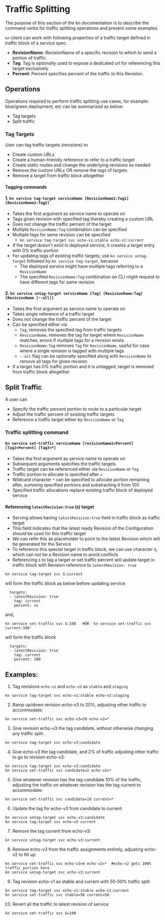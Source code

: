 # Traffic Splitting

The purpose of this section of the kn documentation is to describe the command verbs for traffic splitting operations and present some examples.

`kn` client can work with following properties of a traffic target defined in traffic block of a service spec.
 - **RevisionName**: RevisionName of a specific revision to which to send a portion of traffic.
 - **Tag**: Tag is optionally used to expose a dedicated url for referencing this target exclusively.
 - **Percent**: Percent specifies percent of the traffic to this Revision.

## Operations

Operations required to perform traffic splitting use cases, for example: blue/green deployment, etc can be summarized as below:
 - Tag targets
 - Split traffic

### Tag Targets

User can tag traffic targets (revisions) to
 - Create custom URLs
 - Create a human-friendly reference to refer to a traffic target
 - Create static routes and change the underlying revisions as needed
 - Remove the custom URLs OR remove the tags of targets
 - Remove a target from traffic block altogether


#### Tagging commands

#### 1. `kn service tag-target serviceName [RevisionName1:Tag1] [RevisionName2:Tag2]`

 - Takes the first argument as service name to operate on
 - Tags given revision with specified tag thereby creating a custom URL
 - Does not change the traffic percent of the target
 - Multiple `RevisionName:Tag` combination can be specified
 - Multiple tags for same revision can be specified
   - `kn service tag-target svc echo-v1:stable echo-v1:current`
 - If the target doesn't exist in deployed service, it creates a target entry with 0% traffic portion
 - For updating tags of existing traffic targets, use `kn service untag-target` followed by `kn service tag-target`, because
    - The deployed service might have multiple tags referring to a `RevisionName`
    - The specified `RevisionName:Tag` combination on CLI might request to have different tags for same revision

#### 2. `kn service untag-target serviceName [Tag] [RevisionName:Tag] [RevisionName [--all]]`

 - Takes the first argument as service name to operate on
 - Takes single reference of a traffic target
 - Does not change the traffic percent of the target
 - Can be specified either via
   -  `Tag`, removes the specified tag from traffic targets
   -  `RevisionName`, removes the tag for target where `RevisionName` matches, errors if multiple tags for a revision exists
   -  `RevisionName:Tag` removes `Tag` for `RevisionName`, useful for case where a single revision is tagged with multiple tags
   - `--all` flag can be optionally specified along with `RevisionName` to remove all tags for given revision
 - If a target has 0% traffic portion and it is untagged, target is removed from traffic block altogether


## Split Traffic

A user can
 - Specify the traffic percent portion to route to a particular target
 - Adjust the traffic percent of existing traffic targets
 - Reference a traffic target either by `RevisionName` or `Tag`

### Traffic splitting command

#### `kn service set-traffic serviceName [revisionName1=Percent] [Tag2=Percent] [Tag3=*]`

 - Takes the first argument as service name to operate on
 - Subsequent arguments specifies the traffic targets
 - Traffic target can be referenced either via `RevisionName` or `Tag`
 - Traffic portion to allocate is specified after `=`
 - Wildcard character `*` can be specified to allocate portion remaining after, summing specified portions and substracting it from 100
 - Specified traffic allocations replace existing traffic block of deployed service

#### Referencing `latestRevision:true` (`$`) target
 - Serving allows having `latestRevision:true` field in traffic block as traffic target
 - This field indicates that the latest ready Revision of the Configuration should be used for this traffic target
 - We can refer this as placeholder to point to the latest Revision which will be generated for the Service
 - To reference this special target in traffic block, we can use character `$`, which can not be a Revision name to avoid conflicts
 - Referencing `$` to tag a target or set traffic percent will update target in traffic block with Revision reference to `latestRevision: true`

```
kn service tag-target svc $:current
```
will form the traffic block as below before updating service
```
  targets:
  - latestRevision: true
    tag: current
    percent: xx
```

and,
```
kn service set-traffic svc $:100   #OR 'kn service set-traffic svc current:100'
```
will form the traffic block
```
  targets:
  - latestRevision: true
    tag: current
    percent: 100
```


## Examples:

1. Tag revisions `echo-v1` and `echo-v2` as `stable` and `staging`
```
kn service tag-target svc echo-v1:stable echo-v2:staging
```

2. Ramp up/down revision echo-v3 to 20%, adjusting other traffic to accommodate:
```
kn service set-traffic svc echo-v3=20 echo-v2=*
```

3. Give revision echo-v3 the tag candidate, without otherwise changing any traffic split:
```
kn service tag-target svc echo-v3:candidate
```

4. Give echo-v3 the tag candidate, and 2% of traffic adjusting other traffic to go to revision echo-v2:
```
kn service tag-target svc echo-v3:candidate
kn service set-traffic svc candidate=2 echo-v2=*
```

5. Give whatever revision has the tag candidate 10% of the traffic, adjusting the traffic on whatever revision has the tag current to accommodate:
```
kn service set-traffic svc candidate=10 current=*
```

6. Update the tag for echo-v3 from candidate to current:
```
kn service untag-target svc echo-v3:candidate
kn service tag-target svc echo-v3 current
```

7. Remove the tag current from echo-v3:
```
kn service untag-target svc echo-v3:current
```

8. Remove echo-v3 from the traffic assignments entirely, adjusting echo-v2 to fill up:
```
kn service set-traffic svc echo-v3=0 echo-v2=*  #echo-v2 gets 100% traffic portion here
kn service untag-target svc echo-v3:current
```

9. Tag revision echo-v1 as stable and current with 50-50% traffic split
```
kn service tag-target svc echo-v1:stable echo-v1:current
kn service set-traffic svc stable=50 current=50
```

10. Revert all the traffic to latest revision of service
```
kn service set-traffic svc $=100
```
